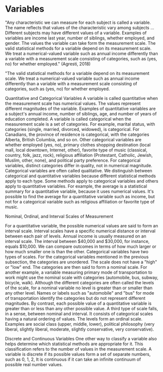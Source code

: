 # Variables

"Any characteristic we can measure for each subject is called a variable. The name reflects that values of the characteristic vary among subjects ... Different subjects may have different values of a variable. Examples of variables are income last year, number of siblings, whether employed, and gender. The values the variable can take form the measurement scale. The valid statistical methods for a variable depend on its measurement scale. We treat a numerical-valued variable such as annual income differently than a variable with a measurement scale consisting of categories, such as (yes, no) for whether employed." (Agresti, 2018)

"The valid statistical methods for a variable depend on its measurement scale. We treat a numerical-valued variable such as annual income differently than a variable with a measurement scale consisting of categories, such as (yes, no) for whether employed.

Quantitative and Categorical Variables A variable is called quantitative when the measurement scale has numerical values. The values represent different magnitudes of the variable. Examples of quantitative variables are a subject's annual income, number of siblings, age, and number of years of education completed. A variable is called categorical when the measurement scale is a set of categories. For example, marital status, with categories (single, married, divorced, widowed), is categorical. For Canadians, the province of residence is categorical, with the categories Alberta, British Columbia, and so on. Other categorical variables are whether employed (yes, no), primary clothes shopping destination (local mall, local downtown, Internet, other), favorite type of music (classical, country, folk, jazz, rock), religious affiliation (Protestant, Catholic, Jewish, Muslim, other, none), and political party preference. For categorical variables, distinct categories differ in quality, not in numerical magnitude. Categorical variables are often called qualitative. We distinguish between categorical and quantitative variables because different statistical methods apply to each type. Some methods apply to categorical variables and others apply to quantitative variables. For example, the average is a statistical summary for a quantitative variable, because it uses numerical values. It's possible to find the average for a quantitative variable such as income, but not for a categorical variable such as religious affiliation or favorite type of music.

Nominal, Ordinal, and Interval Scales of Measurement&#x20;

For a quantitative variable, the possible numerical values are said to form an interval scale. Interval scales have a specific numerical distance or interval between each pair of levels. Annual income is usually measured on an interval scale. The interval between $40,000 and $30,000, for instance, equals $10,000. We can compare outcomes in terms of how much larger or how much smaller one is than the other. Categorical variables have two types of scales. For the categorical variables mentioned in the previous subsection, the categories are unordered. The scale does not have a "high" or "low" end. The categories are then said to form a nominal scale. For another example, a variable measuring primary mode of transportation to work might use the nominal scale with categories (automobile, bus, subway, bicycle, walk). Although the different categories are often called the levels of the scale, for a nominal variable no level is greater than or smaller than any other level. Names or labels such as "automobile" and "bus" for mode of transportation identify the categories but do not represent different magnitudes. By contrast, each possible value of a quantitative variable is greater than or less than any other possible value. A third type of scale falls, in a sense, between nominal and interval. It consists of categorical scales having a natural ordering of values. The levels form an ordinal scale. Examples are social class (upper, middle, lower), political philosophy (very liberal, slightly liberal, moderate, slightly conservative, very conservative).

Discrete and Continuous Variables One other way to classify a variable also helps determine which statistical methods are appropriate for it. This classification refers to the number of values in the measurement scale. A variable is discrete if its possible values form a set of separate numbers, such as 0, 1, 2, It is continuous if it can take an infinite continuum of possible real number values.

